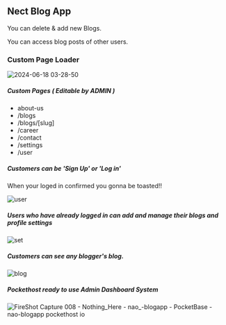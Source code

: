 <h2>Nect Blog App</h2>

<p>You can delete & add new Blogs.</p>
<p>You can access blog posts of other users.</p>

<h3>Custom Page Loader</h3>

![2024-06-18 03-28-50](https://github.com/seyitbugraerden/Next-DaoApp/assets/154025499/11d11286-0c1d-4f24-a530-d8ad3f10a258)

<h5>Custom Pages ( Editable by ADMIN )</h5>
<ul>
  <li>about-us</li>
  <li>/blogs</li>
  <li>/blogs/[slug] </li>
  <li>/career</li>
  <li>/contact</li>
  <li>/settings</li>
  <li>/user</li>
</ul>

<h5>Customers can be 'Sign Up' or 'Log in'</h5>
<p>When your loged in confirmed you gonna be toasted!!</p>

![user](https://github.com/seyitbugraerden/Next-DaoApp/assets/154025499/d25f114f-7a7c-4ffb-bddf-8580d0b74bab)

<h5>Users who have already logged in can add and manage their blogs and profile settings</h5>

![set](https://github.com/seyitbugraerden/Next-DaoApp/assets/154025499/c4958a77-9009-4b8c-8a01-b57d01781668)

<h5>Customers can see any blogger's blog.</h5>

![blog](https://github.com/seyitbugraerden/Next-DaoApp/assets/154025499/a60a4fad-b3a4-4c98-b95c-3993ab9ce687)

<h5>Pockethost ready to use Admin Dashboard System</h5>

![FireShot Capture 008 - Nothing_Here - nao_-blogapp - PocketBase - nao-blogapp pockethost io](https://github.com/seyitbugraerden/Next-DaoApp/assets/154025499/dd2124af-9bcc-4bcd-b87d-0143a209e7b0)

